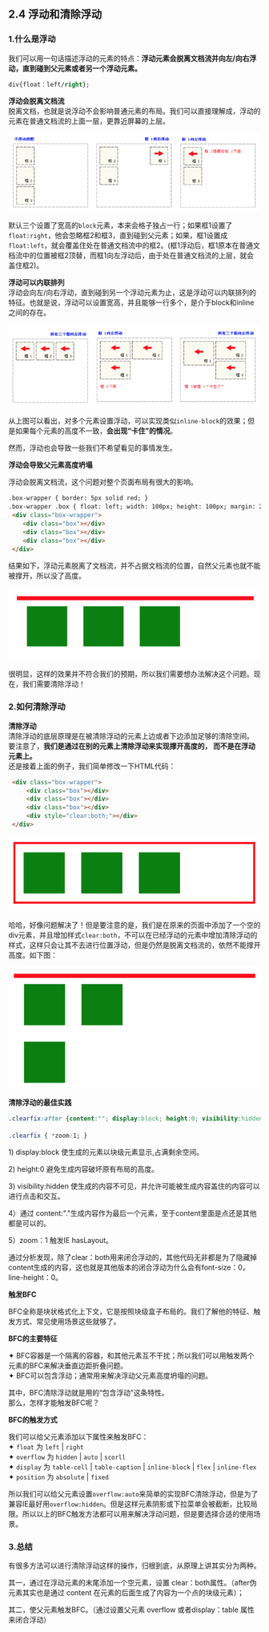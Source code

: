 ## 2.4 浮动和清除浮动

### 1.什么是浮动

我们可以用一句话描述浮动的元素的特点：**浮动元素会脱离文档流并向左/向右浮动，直到碰到父元素或者另一个浮动元素。**

```css
div{float：left/right};
```

**浮动会脱离文档流**  
脱离文档，也就是说浮动不会影响普通元素的布局。我们可以直接理解成，浮动的元素在普通文档流的上面一层，更靠近屏幕的上层。

![](/assets/pic/float1.png)

默认三个设置了宽高的`block`元素，本来会格子独占一行；如果框1设置了`float:right`，他会忽略框2和框3，直到碰到父元素；如果，框1设置成`float:left`，就会覆盖住处在普通文档流中的框2。\(框1浮动后，框1原本在普通文档流中的位置被框2顶替，而框1向左浮动后，由于处在普通文档流的上层，就会盖住框2\)。

**浮动可以内联排列**  
浮动会向左/向右浮动，直到碰到另一个浮动元素为止，这是浮动可以内联排列的特征。也就是说，浮动可以设置宽高，并且能够一行多个，是介于block和inline之间的存在。

![](/assets/pic/float2.png)

从上图可以看出，对多个元素设置浮动，可以实现类似`inline-block`的效果；但是如果每个元素的高度不一致，**会出现“卡住”的情况**。

然而，浮动也会导致一些我们不希望看见的事情发生。

**浮动会导致父元素高度坍塌**

浮动会脱离文档流，这个问题对整个页面布局有很大的影响。

```html
.box-wrapper { border: 5px solid red; } 
.box-wrapper .box { float: left; width: 100px; height: 100px; margin: 20px; background-color: green; } 
 <div class="box-wrapper"> 
    <div class="box"></div>
    <div class="box"></div>
    <div class="box"></div> 
 </div>
```

结果如下，浮动元素脱离了文档流，并不占据文档流的位置，自然父元素也就不能被撑开，所以没了高度。

![](/assets/pic/float3.png)

很明显，这样的效果并不符合我们的预期，所以我们需要想办法解决这个问题。现在，我们需要清除浮动！

### 2.如何清除浮动

**清除浮动**  
清除浮动的底层原理是在被清除浮动的元素上边或者下边添加足够的清除空间。  
要注意了，**我们是通过在别的元素上清除浮动来实现撑开高度的， 而不是在浮动元素上。**  
还是接着上面的例子，我们简单修改一下HTML代码：

```html
 <div class="box-wrapper">
     <div class="box"></div>
     <div class="box"></div>
     <div class="box"></div>
     <div style="clear:both;"></div>
 </div>
```

![](/assets/pic/float4.png)

哈哈，好像问题解决了！但是要注意的是，我们是在原来的页面中添加了一个空的div元素，并且增加样式`clear:both`，不可以在已经浮动的元素中增加清除浮动的样式，这样只会让其不去进行位置浮动，但是仍然是脱离文档流的，依然不能撑开高度。如下图：

![](/assets/pic/float5.png)

**清除浮动的最佳实践**

```css
.clearfix:after {content:""; display:block; height:0; visibility:hidden; clear:both; }

.clearfix { *zoom:1; }
```

1\) display:block 使生成的元素以块级元素显示,占满剩余空间。

2\) height:0 避免生成内容破坏原有布局的高度。

3\) visibility:hidden 使生成的内容不可见，并允许可能被生成内容盖住的内容可以进行点击和交互。

4）通过 content:"."生成内容作为最后一个元素，至于content里面是点还是其他都是可以的。

5）zoom：1 触发IE hasLayout。

通过分析发现，除了clear：both用来闭合浮动的，其他代码无非都是为了隐藏掉content生成的内容，这也就是其他版本的闭合浮动为什么会有font-size：0，line-height：0。



**触发BFC**

BFC全称是块状格式化上下文，它是按照块级盒子布局的。我们了解他的特征、触发方式、常见使用场景这些就够了。

**BFC的主要特征**

✦ BFC容器是一个隔离的容器，和其他元素互不干扰；所以我们可以用触发两个元素的BFC来解决垂直边距折叠问题。  
✦ BFC可以包含浮动；通常用来解决浮动父元素高度坍塌的问题。

其中，BFC清除浮动就是用的“包含浮动”这条特性。  
那么，怎样才能触发BFC呢？

**BFC的触发方式**

我们可以给父元素添加以下属性来触发BFC：  
✦ `float` 为 `left` \| `right`  
✦ `overflow` 为 `hidden` \| `auto` \| `scorll`  
✦ `display` 为 `table-cell` \| `table-caption` \| `inline-block` \| `flex` \| `inline-flex`  
✦ `position` 为 `absolute` \| `fixed`

所以我们可以给父元素设置`overflow:auto`来简单的实现BFC清除浮动，但是为了兼容IE最好用`overflow:hidden`。但是这样元素阴影或下拉菜单会被截断，比较局限。所以以上的BFC触发方法都可以用来解决浮动问题，但是要选择合适的使用场景。

### 3.总结

有很多方法可以进行清除浮动这样的操作，归根到底，从原理上讲其实分为两种。

其一，通过在浮动元素的末尾添加一个空元素，设置 clear：both属性。（after伪元素其实也是通过 content 在元素的后面生成了内容为一个点的块级元素）；

其二，使父元素触发BFC。（通过设置父元素 overflow 或者display：table 属性来闭合浮动）





